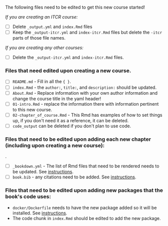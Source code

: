 
The following files need to be edited to get this new course started!


_If you are creating an ITCR course:_

- [ ] Delete `_output.yml` and `index.Rmd` files
- [ ] Keep the `_output-itcr.yml` and `index-itcr.Rmd` files but delete the `-itcr` parts of those file names.

_If you are creating any other courses:_

- [ ] Delete the `_output-itcr.yml` and `index-itcr.Rmd` files.

### Files that need edited upon creating a new course.

- [ ] `README.md` - Fill in all the `{ }`.
- [ ] `index.Rmd` - the `author:`, `title:`, and `description:` should be updated.
- [ ] `About.Rmd` - Replace information with your own author information and change the course title in the yaml header!
- [ ] `01-intro.Rmd` - replace the information there with information pertinent to this new course.
- [ ] `02-chapter_of_course.Rmd` - This Rmd has examples of how to set things up, if you don't need it as a reference, it can be deleted.
- [ ] `code_output` can be deleted if you don't plan to use code.

### Files that need to be edited upon adding each new chapter (including upon creating a new course):
.
- [ ] `_bookdown.yml` - The list of Rmd files that need to be rendered needs to be updated. See [instructions](https://github.com/jhudsl/ottrpal_Template/wiki/Publishing-with-Bookdown).
- [ ] `book.bib` - any citations need to be added. See [instructions](https://github.com/jhudsl/ottrpal_Template/wiki/Citations).

### Files that need to be edited upon adding new packages that the book's code uses:
- `docker/Dockerfile` needs to have the new package added so it will be installed. See [instructions](https://github.com/jhudsl/ottrpal_Template/wiki/Using-Docker#starting-a-new-docker-image).
- The code chunk in `index.Rmd` should be edited to add the new package.
